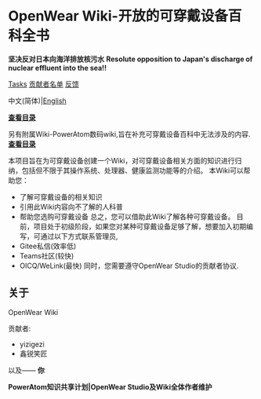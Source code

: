 # OpenWear Wiki-开放的可穿戴设备百科全书

**坚决反对日本向海洋排放核污水**
**Resolute opposition to Japan's discharge of nuclear effluent into the sea!!**

[Tasks](./Tasks.md)    [贡献者名单](./authors.md)    [反馈](./issue.md)

中文(简体)|[English](./README.en.md)

**[查看目录](./Index.md)**

另有附属Wiki-PowerAtom数码wiki,旨在补充可穿戴设备百科中无法涉及的内容.**[查看目录](./other_wiki/Index.md)**

本项目旨在为可穿戴设备创建一个Wiki，对可穿戴设备相关方面的知识进行归纳，包括但不限于其操作系统、处理器、健康监测功能等的介绍。
本Wiki可以帮助您：

- 了解可穿戴设备的相关知识
- 引用此Wiki内容向不了解的人科普
- 帮助您选购可穿戴设备
  总之，您可以借助此Wiki了解各种可穿戴设备。
  目前，项目处于初级阶段，如果您对某种可穿戴设备足够了解，想要加入初期编写，可通过以下方式联系管理员,
- Gitee私信(效率低)
- Teams社区(较快)
- OICQ/WeLink(最快)
  同时，您需要遵守OpenWear Studio的贡献者协议.

## 关于

OpenWear Wiki

贡献者:

- yizigezi
- 鑫锐笑匠

以及——
     **你**

**PowerAtom知识共享计划|OpenWear Studio及Wiki全体作者维护**
